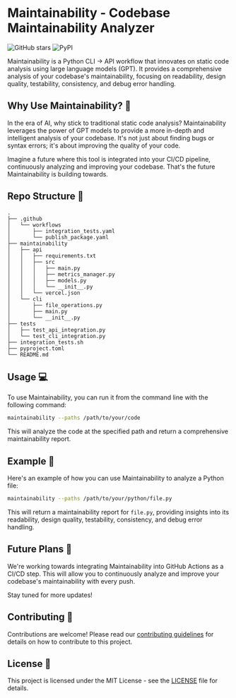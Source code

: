 # Maintainability - Codebase Maintainability Analyzer

![GitHub stars](https://img.shields.io/github/stars/voynow/maintainability)
![PyPI](https://img.shields.io/pypi/v/maintainability)

Maintainability is a Python CLI -> API workflow that innovates on static code analysis using large language models (GPT). It provides a comprehensive analysis of your codebase's maintainability, focusing on readability, design quality, testability, consistency, and debug error handling. 

## Why Use Maintainability? 🚀

In the era of AI, why stick to traditional static code analysis? Maintainability leverages the power of GPT models to provide a more in-depth and intelligent analysis of your codebase. It's not just about finding bugs or syntax errors; it's about improving the quality of your code. 

Imagine a future where this tool is integrated into your CI/CD pipeline, continuously analyzing and improving your codebase. That's the future Maintainability is building towards.

## Repo Structure 📂

```
.
├── .github
│   └── workflows
│       ├── integration_tests.yaml
│       └── publish_package.yaml
├── maintainability
│   ├── api
│   │   ├── requirements.txt
│   │   ├── src
│   │   │   ├── main.py
│   │   │   ├── metrics_manager.py
│   │   │   ├── models.py
│   │   │   └── __init__.py
│   │   └── vercel.json
│   └── cli
│       ├── file_operations.py
│       ├── main.py
│       └── __init__.py
├── tests
│   ├── test_api_integration.py
│   └── test_cli_integration.py
├── integration_tests.sh
├── pyproject.toml
└── README.md
```

## Usage 💻

To use Maintainability, you can run it from the command line with the following command:

```bash
maintainability --paths /path/to/your/code
```

This will analyze the code at the specified path and return a comprehensive maintainability report.

## Example 📖

Here's an example of how you can use Maintainability to analyze a Python file:

```bash
maintainability --paths /path/to/your/python/file.py
```

This will return a maintainability report for `file.py`, providing insights into its readability, design quality, testability, consistency, and debug error handling.

## Future Plans 🌈

We're working towards integrating Maintainability into GitHub Actions as a CI/CD step. This will allow you to continuously analyze and improve your codebase's maintainability with every push.

Stay tuned for more updates!

## Contributing 🤝

Contributions are welcome! Please read our [contributing guidelines](CONTRIBUTING.md) for details on how to contribute to this project.

## License 📄

This project is licensed under the MIT License - see the [LICENSE](LICENSE) file for details.